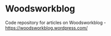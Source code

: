 # Woodsworkblog
Code repository for articles on Woodsworkblog - https://woodsworkblog.wordpress.com/

